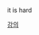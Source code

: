 it is hard

[강의](https://edu.goorm.io/learn/lecture/24605/%EC%8A%A4%ED%94%84%EB%A7%81%EB%B6%80%ED%8A%B8-%EB%82%98%EB%A7%8C%EC%9D%98-%EB%B8%94%EB%A1%9C%EA%B7%B8-%EB%A7%8C%EB%93%A4%EA%B8%B0)